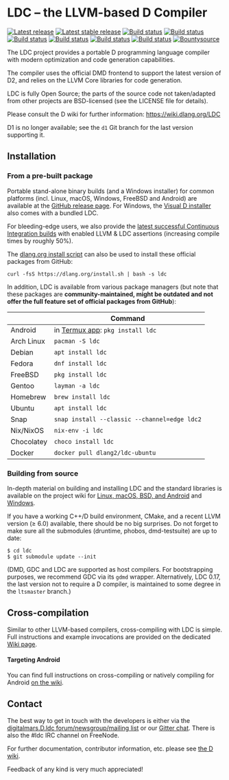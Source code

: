 LDC – the LLVM-based D Compiler
===============================

[![Latest release](https://img.shields.io/github/v/release/ldc-developers/ldc?include_prereleases&label=latest)][8]
[![Latest stable release](https://img.shields.io/github/v/release/ldc-developers/ldc?label=stable)][0]
[![Build status](https://img.shields.io/azure-devops/build/ldc-developers/ldc/1/master?label=Azure%20Pipelines&logo=Azure%20Pipelines)][1]
[![Build status](https://img.shields.io/bitrise/1b36e52cf09e5308/master?label=Bitrise&logo=Bitrise&token=CSkvmRcSUiweaURFUJDMYw)][2]
[![Build status](https://img.shields.io/circleci/project/github/ldc-developers/ldc/master?logo=CircleCI&label=CircleCI)][3]
[![Build status](https://img.shields.io/cirrus/github/ldc-developers/ldc/master?label=Cirrus%20CI&logo=Cirrus%20CI)][4]
[![Build status](https://img.shields.io/shippable/5b6826467dafeb0700d693e5/master?label=Shippable&logo=data%3Aimage%2Fpng%3Bbase64%2CiVBORw0KGgoAAAANSUhEUgAAABAAAAAQCAYAAAAf8%2F9hAAAABGdBTUEAAK%2FINwWK6QAAABl0RVh0U29mdHdhcmUAQWRvYmUgSW1hZ2VSZWFkeXHJZTwAAAM9SURBVHjaZFNLTBNRFJ3ptNLP9AfFIlCoSj8gRtsgCiImFnYI4saISzcmGkOiRsPSre5cGBfGhESJCzeaKCEmkPARjCaSStMiLW2h0qZQWjqdTtvpjGcMJIgvuXnv3ffuufeedx5BYKjVamlqgp1RqVTS2qpUKvtIknS1trYSer1e8hHwaTFZDAYDsTfkNq3sYYtRuNJQ01C5RddyK4yQWV1dXWxra7ui0Wi0LMtyWq32ezabTdfV1Z23MuE0lfpNB1UK78Im%2F5S836wKeGoUdgmNF4n8S2V7XGkwmRDA6nQ6M9zlXC6XAlg1nQxGrpb9jXvZH3vZu7LP8eIrUSTKf8shCVVrS0u%2Bv78%2FPzIyopbJZInKyspfw8PDhwYGBuK6w0e4veBsScx50%2FwkFefEeZ2C9Dh0VINfbw9kqm3yQCBQWF5ezoIPHmDKsbGx5MLCAuu64KFTK0u5KiGnfrHCPfNlhNcUwIRvKf79163SnNMz4K452qRpb2%2FXonyqq6vLMD09Xerp6Tk0ODhY7fP5FL5NJvY2nI%2BGBc0qwzAhareifKooBggVXW232891dHRoeZ7fMZlMNaIo8kajseB0OjWLi4up9a0MbTDXnrBYLF14lU6K2DfC4bC%2Fs7PzckVFhU4ul%2BvHx8fZ%2Bvp6qlQqyRBMRqPR3Pb2tjWfz2d2dnYS6%2Bvrk%2F8ASJXMzs5%2BQu9Ol8vlRBYiHo%2BnIpFIcXR09EkikbhI07R%2BYmLi0dra2nXsPx4EIMrlcnZjY%2BMssjUjUxSakPv9fg24eANerGjrOKo6g3O2WCx%2B%2FQ8A6jvW3d39XKFQZPr6%2BowSB7hMQEwur9d7D3y0wY5heAqFgkN2EADoN9B%2FzmazEVar9Uhvb%2B9xcMBgfQrcWGZmZi5NTU3d4TiOhVqHDgKoEXgtFAr9RmbNnrOqqkq5tLQUwtktgHHJZPIHnjACmTPy%2FdFQ3e10Ok2bzWYd%2Bs7EYjEK7DPBYJAEeSpBEE643e4vDoejGVLfRDX3yN1YBewd%2Bj%2BJXh9AC0Noww0wGdYEnk5AwByENA%2FiHkPiH%2FCDh1HF1n4AJawR5P1EmZLvJiwofV%2Fpn8HGdu%2BehsVgSWnzR4ABAB1RgzTDi2vfAAAAAElFTkSuQmCC)][5]
[![Build status](https://img.shields.io/travis/ldc-developers/ldc/master?logo=Travis&label=Travis%20CI)][6]
[![Bountysource](https://www.bountysource.com/badge/tracker?tracker_id=283332)][7]

The LDC project provides a portable D programming language compiler
with modern optimization and code generation capabilities.

The compiler uses the official DMD frontend to support the latest
version of D2, and relies on the LLVM Core libraries for code
generation.

LDC is fully Open Source; the parts of the source code not taken/adapted from
other projects are BSD-licensed (see the LICENSE file for details).

Please consult the D wiki for further information:
https://wiki.dlang.org/LDC

D1 is no longer available; see the `d1` Git branch for the last
version supporting it.


Installation
------------

### From a pre-built package

Portable stand-alone binary builds (and a Windows installer) for common
platforms (incl. Linux, macOS, Windows, FreeBSD and Android) are available
at the [GitHub release page](https://github.com/ldc-developers/ldc/releases).
For Windows, the [Visual D installer](https://rainers.github.io/visuald/visuald/StartPage.html)
also comes with a bundled LDC.

For bleeding-edge users, we also provide the [latest successful Continuous
Integration builds](https://github.com/ldc-developers/ldc/releases/tag/CI)
with enabled LLVM & LDC assertions (increasing compile times by roughly 50%).

The [dlang.org install script](https://dlang.org/install.html) can also be
used to install these official packages from GitHub:

    curl -fsS https://dlang.org/install.sh | bash -s ldc

In addition, LDC is available from various package managers (but note that
these packages are **community-maintained, might be outdated and not offer
the full feature set of official packages from GitHub**):

|              | Command                                      |
| ------------ | -------------------------------------------- |
| Android      | in [Termux app](https://play.google.com/store/apps/details?id=com.termux&hl=en): `pkg install ldc` |
| Arch Linux   | `pacman -S ldc`                              |
| Debian       | `apt install ldc`                            |
| Fedora       | `dnf install ldc`                            |
| FreeBSD      | `pkg install ldc`                            |
| Gentoo       | `layman -a ldc`                              |
| Homebrew     | `brew install ldc`                           |
| Ubuntu       | `apt install ldc`                            |
| Snap         | `snap install --classic --channel=edge ldc2` |
| Nix/NixOS    | `nix-env -i ldc`                             |
| Chocolatey   | `choco install ldc`                          |
| Docker       | `docker pull dlang2/ldc-ubuntu`              |

### Building from source

In-depth material on building and installing LDC and the standard
libraries is available on the project wiki for
[Linux, macOS, BSD, and Android](http://wiki.dlang.org/Building_LDC_from_source) and
[Windows](http://wiki.dlang.org/Building_and_hacking_LDC_on_Windows_using_MSVC).

If you have a working C++/D build environment, CMake, and a recent LLVM
version (≥ 6.0) available, there should be no big surprises. Do not
forget to make sure all the submodules (druntime, phobos, dmd-testsuite)
are up to date:

    $ cd ldc
    $ git submodule update --init

(DMD, GDC and LDC are supported as host compilers. For bootstrapping
purposes, we recommend GDC via its `gdmd` wrapper. Alternatively, LDC 0.17,
the last version not to require a D compiler, is maintained to some degree in
the `ltsmaster` branch.)

Cross-compilation
-----------------

Similar to other LLVM-based compilers, cross-compiling with LDC is simple.
Full instructions and example invocations are provided on the dedicated
[Wiki page](https://wiki.dlang.org/Cross-compiling_with_LDC).

#### Targeting Android

You can find full instructions on cross-compiling or natively compiling
for Android [on the wiki](https://wiki.dlang.org/Build_D_for_Android).

Contact
-------

The best way to get in touch with the developers is either via the
[digitalmars.D.ldc forum/newsgroup/mailing list](https://forum.dlang.org)
or our [Gitter chat](http://gitter.im/ldc-developers/main).
There is also the #ldc IRC channel on FreeNode.

For further documentation, contributor information, etc. please see
[the D wiki](https://wiki.dlang.org/LDC).

Feedback of any kind is very much appreciated!


[0]: https://github.com/ldc-developers/ldc/releases/latest
[1]: https://dev.azure.com/ldc-developers/ldc/_build/latest?definitionId=1&branchName=master
[2]: https://app.bitrise.io/app/1b36e52cf09e5308
[3]: https://circleci.com/gh/ldc-developers/ldc/tree/master
[4]: https://cirrus-ci.com/github/ldc-developers/ldc/master
[5]: https://app.shippable.com/github/ldc-developers/ldc/runs?branchName=master
[6]: https://travis-ci.org/ldc-developers/ldc/branches
[7]: https://www.bountysource.com/teams/ldc-developers/issues
[8]: https://github.com/ldc-developers/ldc/releases
